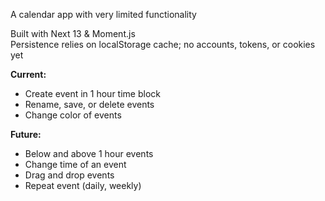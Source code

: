 A calendar app with very limited functionality  

Built with Next 13 & Moment.js  
Persistence relies on localStorage cache; no accounts, tokens, or cookies yet

**Current:**  
- Create event in 1 hour time block  
- Rename, save, or delete events
- Change color of events

**Future:**  
- Below and above 1 hour events  
- Change time of an event  
- Drag and drop events  
- Repeat event (daily, weekly)  
